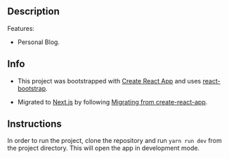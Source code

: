 ## Description

Features:

-  Personal Blog.

## Info

- This project was bootstrapped with [Create React App](https://github.com/facebook/create-react-app) and uses [react-bootstrap](https://github.com/react-bootstrap/react-bootstrap).

- Migrated to [Next.js](https://nextjs.org/) by following [Migrating from create-react-app](https://nextjs.org/docs/app/guides/migrating/from-create-react-app).

## Instructions

In order to run the project, clone the repository and run `yarn run dev` from the project directory. This will open the app in development mode.
